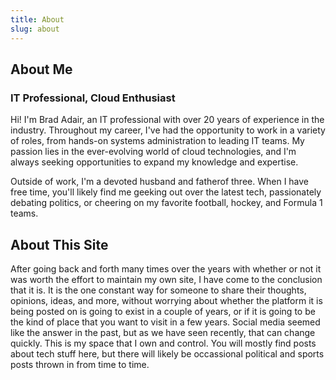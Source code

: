 ```yaml
---
title: About
slug: about
---
```

## About Me

### IT Professional, Cloud Enthusiast

Hi! I'm Brad Adair, an IT professional with over 20 years of experience in the industry. Throughout my career, I've had the opportunity to work in a variety of roles, from hands-on systems administration to leading IT teams. My passion lies in the ever-evolving world of cloud technologies, and I'm always seeking opportunities to expand my knowledge and expertise.

Outside of work, I'm a devoted husband and fatherof three. When I have free time, you'll likely find me geeking out over the latest tech, passionately debating politics, or cheering on my favorite football, hockey, and Formula 1 teams.

## About This Site

After going back and forth many times over the years with whether or not it was worth the effort to maintain my own site, I have come to the conclusion that it is. It is the one constant way for someone to share their thoughts, opinions, ideas, and more, without worrying about whether the platform it is being posted on is going to exist in a couple of years, or if it is going to be the kind of place that you want to visit in a few years. Social media seemed like the answer in the past, but as we have seen recently, that can change quickly. This is my space that I own and control. You will mostly find posts about tech stuff here, but there will likely be occassional political and sports posts thrown in from time to time.
